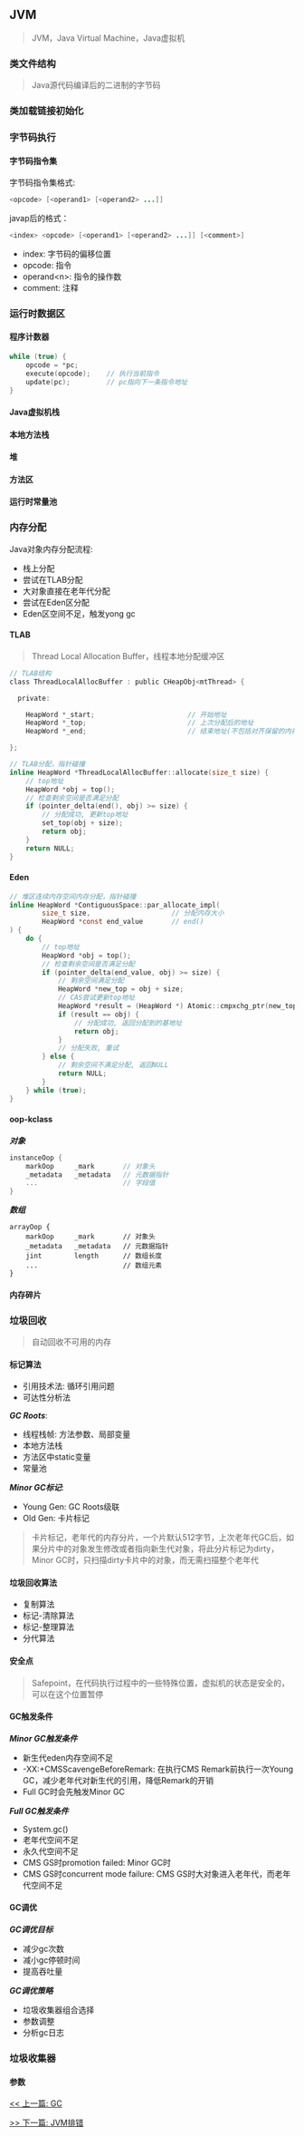## JVM

> JVM，Java Virtual Machine，Java虚拟机

### 类文件结构

> Java源代码编译后的二进制的字节码

### 类加载链接初始化

### 字节码执行

#### 字节码指令集

字节码指令集格式:

```java
<opcode> [<operand1> [<operand2> ...]]
```

javap后的格式：

```java
<index> <opcode> [<operand1> [<operand2> ...]] [<comment>]
```

* index: 字节码的偏移位置
* opcode: 指令
* operand&lt;n&gt;: 指令的操作数
* comment: 注释

### 运行时数据区

#### 程序计数器

```c
while (true) {
    opcode = *pc;
    execute(opcode);    // 执行当前指令
    update(pc);         // pc指向下一条指令地址
}
```

#### Java虚拟机栈

#### 本地方法栈

#### 堆

#### 方法区

#### 运行时常量池

### 内存分配

Java对象内存分配流程:

* 栈上分配
* 尝试在TLAB分配
* 大对象直接在老年代分配
* 尝试在Eden区分配
* Eden区空间不足，触发yong gc

#### TLAB

> Thread Local Allocation Buffer，线程本地分配缓冲区

```c
// TLAB结构
class ThreadLocalAllocBuffer : public CHeapObj<mtThread> {

  private:

    HeapWord *_start;                       // 开始地址
    HeapWord *_top;                         // 上次分配后的地址
    HeapWord *_end;                         // 结束地址(不包括对齐保留的内存空间)

};

// TLAB分配，指针碰撞
inline HeapWord *ThreadLocalAllocBuffer::allocate(size_t size) {
    // top地址
    HeapWord *obj = top();
    // 检查剩余空间是否满足分配
    if (pointer_delta(end(), obj) >= size) {
        // 分配成功, 更新top地址
        set_top(obj + size);
        return obj;
    }
    return NULL;
}
```

#### Eden

```c
// 堆区连续内存空间内存分配，指针碰撞
inline HeapWord *ContiguousSpace::par_allocate_impl(
        size_t size,                    // 分配内存大小
        HeapWord *const end_value       // end()
) {
    do {
        // top地址
        HeapWord *obj = top();
        // 检查剩余空间是否满足分配
        if (pointer_delta(end_value, obj) >= size) {
            // 剩余空间满足分配
            HeapWord *new_top = obj + size;
            // CAS尝试更新top地址
            HeapWord *result = (HeapWord *) Atomic::cmpxchg_ptr(new_top, top_addr(), obj);
            if (result == obj) {
                // 分配成功, 返回分配到的基地址
                return obj;
            }
            // 分配失败, 重试
        } else {
            // 剩余空间不满足分配, 返回NULL
            return NULL;
        }
    } while (true);
}
```

#### oop-kclass

***对象***

```c
instanceOop {
    markOop     _mark       // 对象头
    _metadata   _metadata   // 元数据指针
    ...                     // 字段值
}
```

***数组***

```console
arrayOop {
    markOop     _mark       // 对象头
    _metadata   _metadata   // 元数据指针
    jint        length      // 数组长度
    ...                     // 数组元素
}
```

#### 内存碎片

### 垃圾回收

> 自动回收不可用的内存

#### 标记算法

* 引用技术法: 循环引用问题
* 可达性分析法

***GC Roots***:

* 线程栈帧: 方法参数、局部变量
* 本地方法栈
* 方法区中static变量
* 常量池

***Minor GC标记***:

* Young Gen: GC Roots级联
* Old Gen: 卡片标记

> 卡片标记，老年代的内存分片，一个片默认512字节，上次老年代GC后，如果分片中的对象发生修改或者指向新生代对象，将此分片标记为dirty，Minor GC时，只扫描dirty卡片中的对象，而无需扫描整个老年代

#### 垃圾回收算法

* 复制算法
* 标记-清除算法
* 标记-整理算法
* 分代算法

#### 安全点

> Safepoint，在代码执行过程中的一些特殊位置，虚拟机的状态是安全的，可以在这个位置暂停

#### GC触发条件

***Minor GC触发条件***

* 新生代eden内存空间不足
* -XX:+CMSScavengeBeforeRemark: 在执行CMS Remark前执行一次Young GC，减少老年代对新生代的引用，降低Remark的开销
* Full GC时会先触发Minor GC

***Full GC触发条件***

* System.gc()
* 老年代空间不足
* 永久代空间不足
* CMS GS时promotion failed: Minor GC时
* CMS GS时concurrent mode failure: CMS GS时大对象进入老年代，而老年代空间不足

#### GC调优

***GC调优目标***

* 减少gc次数
* 减小gc停顿时间
* 提高吞吐量

***GC调优策略***

* 垃圾收集器组合选择
* 参数调整
* 分析gc日志

### 垃圾收集器



#### 参数


[<< 上一篇: GC](6-JVM/GC.md)

[>> 下一篇: JVM排错](6-JVM/JVM排错.md)
